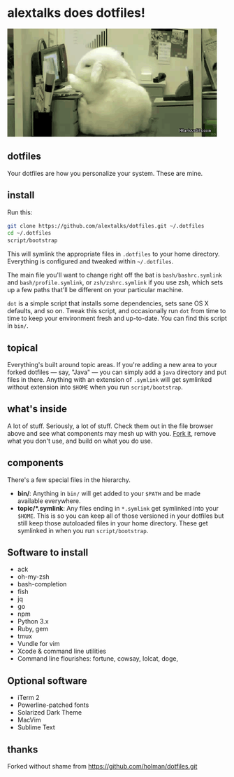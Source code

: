 # alextalks does dotfiles!

![Sleeping bunny](bunnies/bunny-faint.gif)

## dotfiles

Your dotfiles are how you personalize your system. These are mine.

## install

Run this:

```sh
git clone https://github.com/alextalks/dotfiles.git ~/.dotfiles
cd ~/.dotfiles
script/bootstrap
```

This will symlink the appropriate files in `.dotfiles` to your home directory.
Everything is configured and tweaked within `~/.dotfiles`.

The main file you'll want to change right off the bat is `bash/bashrc.symlink` 
and `bash/profile.symlink`, or `zsh/zshrc.symlink` if you use zsh,
which sets up a few paths that'll be different on your particular machine.

`dot` is a simple script that installs some dependencies, sets sane OS X
defaults, and so on. Tweak this script, and occasionally run `dot` from
time to time to keep your environment fresh and up-to-date. You can find
this script in `bin/`.

## topical

Everything's built around topic areas. If you're adding a new area to your
forked dotfiles — say, "Java" — you can simply add a `java` directory and put
files in there. Anything with an extension of `.symlink` will get
symlinked without extension into `$HOME` when you run `script/bootstrap`.

## what's inside

A lot of stuff. Seriously, a lot of stuff. Check them out in the file browser
above and see what components may mesh up with you.
[Fork it](https://github.com/alextalks/dotfiles/fork), remove what you don't
use, and build on what you do use.

## components

There's a few special files in the hierarchy.

- **bin/**: Anything in `bin/` will get added to your `$PATH` and be made
  available everywhere.
- **topic/\*.symlink**: Any files ending in `*.symlink` get symlinked into
  your `$HOME`. This is so you can keep all of those versioned in your dotfiles
  but still keep those autoloaded files in your home directory. These get
  symlinked in when you run `script/bootstrap`.


## Software to install

- ack
- oh-my-zsh
- bash-completion
- fish
- jq
- go
- npm
- Python 3.x
- Ruby, gem
- tmux
- Vundle for vim
- Xcode & command line utilities
- Command line flourishes: fortune, cowsay, lolcat, doge, 

## Optional software

- iTerm 2
- Powerline-patched fonts
- Solarized Dark Theme
- MacVim
- Sublime Text

## thanks

Forked without shame from https://github.com/holman/dotfiles.git

